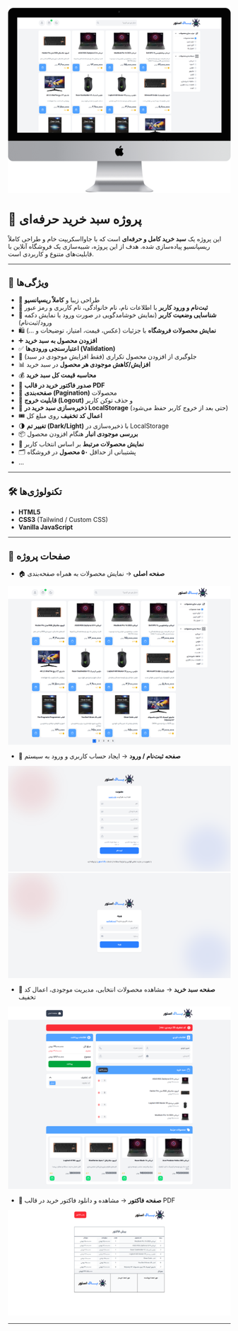 <p align="center">
  <img src="public/images/cover.png" width="700" />
</p>

# 🛒 پروژه سبد خرید حرفه‌ای  

این پروژه یک **سبد خرید کامل و حرفه‌ای** است که با جاوااسکریپت خام و طراحی کاملاً ریسپانسیو پیاده‌سازی شده. هدف از این پروژه، شبیه‌سازی یک فروشگاه آنلاین با قابلیت‌های متنوع و کاربردی است.  

---

## 🚀 ویژگی‌ها  
- 🎨 طراحی زیبا و **کاملاً ریسپانسیو**  
- 🔑 **ثبت‌نام و ورود کاربر** با اطلاعات نام، نام خانوادگی، نام کاربری و رمز عبور  
- 👤 **شناسایی وضعیت کاربر** (نمایش خوشامدگویی در صورت ورود یا نمایش دکمه ورود/ثبت‌نام)  
- 🛍️ **نمایش محصولات فروشگاه** با جزئیات (عکس، قیمت، امتیاز، توضیحات و …)  
- ➕ **افزودن محصول به سبد خرید**  
- ✅ **اعتبارسنجی ورودی‌ها (Validation)**  
- 🔄 جلوگیری از افزودن محصول تکراری (فقط افزایش موجودی در سبد)  
- 📊 **افزایش/کاهش موجودی هر محصول** در سبد خرید  
- 💰 **محاسبه قیمت کل سبد خرید**  
- 🧾 **صدور فاکتور خرید در قالب PDF**  
- 📑 **صفحه‌بندی (Pagination)** محصولات  
- 🚪 **قابلیت خروج (Logout)** و حذف توکن کاربر  
- 💾 **ذخیره‌سازی سبد خرید در LocalStorage** (حتی بعد از خروج کاربر حفظ می‌شود)  
- 🎟️ **اعمال کد تخفیف** روی مبلغ کل  
- 🌗 **تغییر تم (Dark/Light)** با ذخیره‌سازی در LocalStorage  
- 📦 **بررسی موجودی انبار** هنگام افزودن محصول  
- 🔗 **نمایش محصولات مرتبط** بر اساس انتخاب کاربر  
- 🗂️ پشتیبانی از حداقل **۵۰ محصول** در فروشگاه  
- ...

---

## 🛠️ تکنولوژی‌ها  
- **HTML5**  
- **CSS3** (Tailwind / Custom CSS)  
- **Vanilla JavaScript**  

---

## 📄 صفحات پروژه  
- 🏠 **صفحه اصلی** → نمایش محصولات به همراه صفحه‌بندی 

![صفحه اصلی](public/images/index.png)  
- 🔑 **صفحه ثبت‌نام / ورود** → ایجاد حساب کاربری و ورود به سیستم  

![صفحه ثبت‌نام](public/images/singup.png) 
![صفحه ورود](public/images/login.png) 
- 🛒 **صفحه سبد خرید** → مشاهده محصولات انتخابی، مدیریت موجودی، اعمال کد تخفیف  

![سبد خرید](public/images/cart.png) 
- 🧾 **صفحه فاکتور** → مشاهده و دانلود فاکتور خرید در قالب PDF  

![سبد خرید](public/images/factuor.png) 

---
